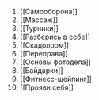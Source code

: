 1. [[Самооборона]]
2. [[Массаж]]
3. [[Турники]]
4. [[Разберись в себе]]
5. [[Скадолром]]
6. [[Переправа]]
8. [[Основы фотодела]]
9. [[Байдарки]]
10. [[Фитнесс-шейпинг]]
11. [[Прояви себя]]